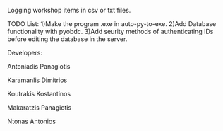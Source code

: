 Logging workshop items in csv or txt files.

TODO List: 
  1)Make the program .exe in auto-py-to-exe.
  2)Add Database functionality with pyobdc.
  3)Add seurity methods of authenticating IDs before editing the database in the server.

Developers:

  Antoniadis Panagiotis
  
  Karamanlis Dimitrios
  
  Koutrakis Kostantinos
  
  Makaratzis Panagiotis
  
  Ntonas Antonios

  
